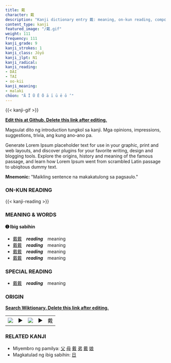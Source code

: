 ```yaml
---
title: 戴
character: 戴
description: "Kanji dictionary entry 戴: meaning, on-kun reading, compounds, origin, related kanji"
content_type: kanji
featured_image: "/戴.gif"
weight: 111
frequency: 111
kanji_grade: 9
kanji_strokes: 1
kanji_class: Jōyō
kanji_jlpt: N1
kanji_radical: 
kanji_reading: 
- DAI
- TAI
- oo-kii
kanji_meaning:
- malaki
chōon: "Ā Ī Ū Ē Ō ā ī ū ē ō ’"
---
```

[//]: # (Don't edit the line below. Kanji animated GIF code is automatically generated.)
{{< kanji-gif >}}

[//]: # (Edit below this line.)

**[Edit this at Github. Delete this link after editing.](https://github.com/tim0g/tim/tree/main/content/kanji/戴/index.md)**

Magsulat dito ng introduction tungkol sa kanji. Mga opinions, impressions, suggestions, trivia, ang kung ano-ano pa.

Generate Lorem Ipsum placeholder text for use in your graphic, print and web layouts, and discover plugins for your favorite writing, design and blogging tools. Explore the origins, history and meaning of the famous passage, and learn how Lorem Ipsum went from scrambled Latin passage to ubiqitous dummy text.
 
**Mnemonic:** "Maikling sentence na makakatulong sa pagsaulo."

### ON-KUN READING

[//]: # (Don't edit the line below. ON-KUN READING code is automatically generated.)
{{< kanji-reading >}}

### MEANING & WORDS

#### ➊ **Ibig sabihin**
  - [戴](../戴)[戴](../戴)　***reading***　meaning
  - [戴](../戴)[戴](../戴)　***reading***　meaning
  - [戴](../戴)[戴](../戴)　***reading***　meaning
  - [戴](../戴)[戴](../戴)　***reading***　meaning

### SPECIAL READING
  - [戴](../戴)[戴](../戴)　***reading***　meaning

### ORIGIN

**[Search Wiktionary. Delete this link after editing.](https://wiktionary.org/wiki/戴)**
<table class="kanji-table"><tr><td>
<img src="60px-戴-bronze.svg.png">
</td><td>▶</td><td>
<img src="60px-戴-oracle.svg.png">
</td><td>▶</td>
<td class="kanji-origin">戴</td>
</tr></table>

### RELATED KANJI
- Miyembro ng pamilya: [父](../父) [母](../母) [戴](../戴) [弟](../弟) [戴](../戴) [娘](../娘)
- Magkatulad ng ibig sabihin: [日](../日)
